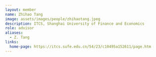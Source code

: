```yaml
---
layout: member
name: Zhihao Tang
image: assets/images/people/zhihaotang.jpeg
description: ITCS, Shanghai University of Finance and Economics
role: advisor
aliases:
  - Z. Tang
links:
  home-page: https://itcs.sufe.edu.cn/54/23/c10495a152611/page.htm
---
```



